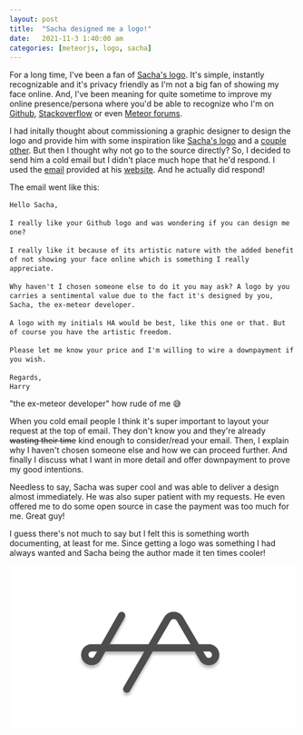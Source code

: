 ```yaml
---
layout: post
title:  "Sacha designed me a logo!"
date:   2021-11-3 1:40:00 am
categories: [meteorjs, logo, sacha]
---
```


For a long time, I've been a fan of [Sacha's logo](https://github.com/SachaG). It's simple, instantly recognizable and it's privacy friendly as I'm not a big fan of showing my face online. And, I've been meaning for quite sometime to improve my online presence/persona where you'd be able to recognize who I'm on [Github](https://github.com/harryadel), [Stackoverflow](https://stackoverflow.com/users/6688795/harry-adel) or even [Meteor forums](https://forums.meteor.com/u/harry97/summary).

I had initally thought about commissioning a graphic designer to design the logo and provide him with some inspiration like [Sacha's logo](https://github.com/SachaG) and a [couple other](https://github.com/aramk). But then I thought why not go to the source directly? So, I decided to send him a cold email but I didn't place much hope that he'd respond. I used the [email](hello@sachagreif.com) provided at his [website](https://sachagreif.com/). And he actually did respond! 

The email went like this: 
```
Hello Sacha,

I really like your Github logo and was wondering if you can design me one?

I really like it because of its artistic nature with the added benefit of not showing your face online which is something I really appreciate.

Why haven't I chosen someone else to do it you may ask? A logo by you carries a sentimental value due to the fact it's designed by you, Sacha, the ex-meteor developer.

A logo with my initials HA would be best, like this one or that. But of course you have the artistic freedom.

Please let me know your price and I'm willing to wire a downpayment if you wish.

Regards,
Harry
```

"the ex-meteor developer" how rude of me 😅

When you cold email people I think it's super important to layout your request at the top of email. They don't know you and they're already ~~wasting their time~~ kind enough to consider/read your email. Then, I explain why I haven't chosen someone else and how we can proceed further. And finally I discuss what I want in more detail and offer downpayment to prove my good intentions.

Needless to say, Sacha was super cool and was able to deliver a design almost immediately. He was also super patient with my requests. He even offered me to do some open source in case the payment was too much for me. Great guy!

I guess there's not much to say but I felt this is something worth documenting, at least for me. Since getting a logo was something I had always wanted and Sacha being the author made it ten times cooler!

![BEHOLD THE AWESOMENESS](/assets/img/avatar.png)
